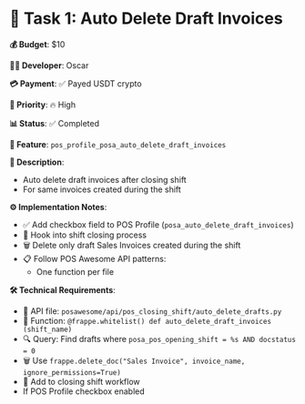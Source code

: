 # 📝 Task 1: Auto Delete Draft Invoices

**💰 Budget**: $10

**👨‍💻 Developer**: Oscar

**💳 Payment**: ✅ Payed USDT crypto

**🎯 Priority**: 🔥 High

**📊 Status**: ✅ Completed

**🔧 Feature**: `pos_profile_posa_auto_delete_draft_invoices`

**📖 Description**:

- Auto delete draft invoices after closing shift
- For same invoices created during the shift

**⚙️ Implementation Notes**:

- ✅ Add checkbox field to POS Profile
  (`posa_auto_delete_draft_invoices`)
- 🔗 Hook into shift closing process
- 🗑️ Delete only draft Sales Invoices created during the shift
- 📋 Follow POS Awesome API patterns:
  - One function per file

**🛠️ Technical Requirements**:

- 📁 API file:
  `posawesome/api/pos_closing_shift/auto_delete_drafts.py`
- 🔧 Function: `@frappe.whitelist() def auto_delete_draft_invoices
  (shift_name)`
- 🔍 Query: Find drafts where `posa_pos_opening_shift = %s AND
  docstatus = 0`
- 🗑️ Use `frappe.delete_doc("Sales Invoice", invoice_name,
  ignore_permissions=True)`
- 🔗 Add to closing shift workflow
- If POS Profile checkbox enabled
